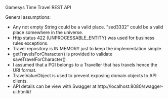 Gamesys Time Travel REST API

General assumptions:
  - Any not empty String could be a valid place. "sed3332" could be a valid place somewhere in the universe.
  - Http status 422 (UNPROCESSABLE_ENTITY) was used for business rules exceptions.
  - Travel repository is IN MEMORY just to keep the implementation simple.
  - getTravelsForCharacter() is provided to validate saveTravelForCharacter()
  - I assumed that a PGI belongs to a Traveller that has travels hence the URI format.
  - TravelValueObject is used to prevent exposing domain objects to API clients.
  - API details can be view with Swagger at http://localhost:8080/swagger-ui.html#/
  
  

